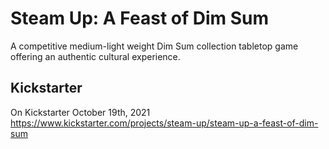 # Steam Up: A Feast of Dim Sum

A competitive medium-light weight Dim Sum collection tabletop game offering an authentic cultural experience.

## Kickstarter

On Kickstarter October 19th, 2021
<br>
https://www.kickstarter.com/projects/steam-up/steam-up-a-feast-of-dim-sum